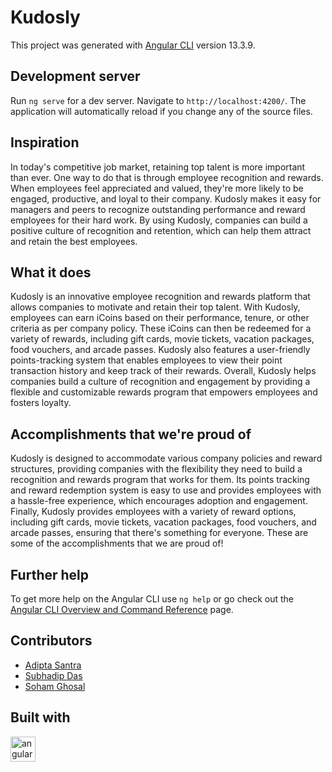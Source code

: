 # Kudosly

This project was generated with [Angular CLI](https://github.com/angular/angular-cli) version 13.3.9.

## Development server

Run `ng serve` for a dev server. Navigate to `http://localhost:4200/`. The application will automatically reload if you change any of the source files.

## Inspiration

In today's competitive job market, retaining top talent is more important than ever. One way to do that is through employee recognition and rewards. When employees feel appreciated and valued, they're more likely to be engaged, productive, and loyal to their company. Kudosly makes it easy for managers and peers to recognize outstanding performance and reward employees for their hard work. By using Kudosly, companies can build a positive culture of recognition and retention, which can help them attract and retain the best employees.

## What it does

Kudosly is an innovative employee recognition and rewards platform that allows companies to motivate and retain their top talent. With Kudosly, employees can earn iCoins based on their performance, tenure, or other criteria as per company policy. These iCoins can then be redeemed for a variety of rewards, including gift cards, movie tickets, vacation packages, food vouchers, and arcade passes. Kudosly also features a user-friendly points-tracking system that enables employees to view their point transaction history and keep track of their rewards. Overall, Kudosly helps companies build a culture of recognition and engagement by providing a flexible and customizable rewards program that empowers employees and fosters loyalty.

## Accomplishments that we're proud of

Kudosly is designed to accommodate various company policies and reward structures, providing companies with the flexibility they need to build a recognition and rewards program that works for them. Its points tracking and reward redemption system is easy to use and provides employees with a hassle-free experience, which encourages adoption and engagement. Finally, Kudosly provides employees with a variety of reward options, including gift cards, movie tickets, vacation packages, food vouchers, and arcade passes, ensuring that there's something for everyone. These are some of the accomplishments that we are proud of!

## Further help

To get more help on the Angular CLI use `ng help` or go check out the [Angular CLI Overview and Command Reference](https://angular.io/cli) page.

## Contributors

-   [Adipta Santra](https://github.com/CodeReaper-10)
-   [Subhadip Das](https://github.com/SubhadipDas08)
-   [Soham Ghosal](https://github.com/sohamGhost)

## Built with

   <a href="https://angular.io" target="_blank" rel="noreferrer"> <img src="https://angular.io/assets/images/logos/angular/angular.svg" alt="angular" width="40" height="40"/> </a>
